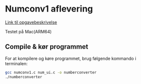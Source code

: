 # Numconv1 aflevering

[Link til opgavebeskrivelse](https://petlatkea.notion.site/numconv1-c-d2beca2769104086a53395786f05aa31)

Testet på Mac(ARM64)


## Compile & kør programmet

For at kompilere og køre programmet, brug følgende kommando i terminalen:

```bash
gcc numconv1.c num_ui.c -o numberconverter
./numberconverter
